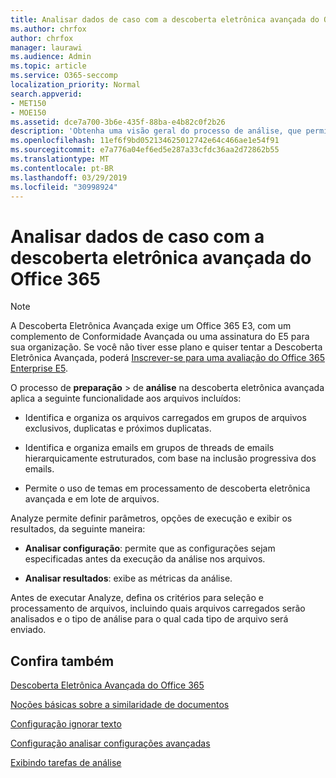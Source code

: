 ```yaml
---
title: Analisar dados de caso com a descoberta eletrônica avançada do Office 365
ms.author: chrfox
author: chrfox
manager: laurawi
ms.audience: Admin
ms.topic: article
ms.service: O365-seccomp
localization_priority: Normal
search.appverid:
- MET150
- MOE150
ms.assetid: dce7a700-3b6e-435f-88ba-e4b82c0f2b26
description: 'Obtenha uma visão geral do processo de análise, que permite definir parâmetros, opções de execução e exibir resultados, na descoberta eletrônica avançada do Office 365. '
ms.openlocfilehash: 11ef6f9bd052134625012742e64c466ae1e54f91
ms.sourcegitcommit: e7a776a04ef6ed5e287a33cfdc36aa2d72862b55
ms.translationtype: MT
ms.contentlocale: pt-BR
ms.lasthandoff: 03/29/2019
ms.locfileid: "30998924"
---
```

# <a name="analyze-case-data-with-office-365-advanced-ediscovery"></a>Analisar dados de caso com a descoberta eletrônica avançada do Office 365

> [!NOTE]
> A Descoberta Eletrônica Avançada exige um Office 365 E3, com um complemento de Conformidade Avançada ou uma assinatura do E5 para sua organização. Se você não tiver esse plano e quiser tentar a Descoberta Eletrônica Avançada, poderá [Inscrever-se para uma avaliação do Office 365 Enterprise E5](https://go.microsoft.com/fwlink/p/?LinkID=698279). 
  
O processo de **preparação** \> de **análise** na descoberta eletrônica avançada aplica a seguinte funcionalidade aos arquivos incluídos: 
  
- Identifica e organiza os arquivos carregados em grupos de arquivos exclusivos, duplicatas e próximos duplicatas.
    
- Identifica e organiza emails em grupos de threads de emails hierarquicamente estruturados, com base na inclusão progressiva dos emails.
    
- Permite o uso de temas em processamento de descoberta eletrônica avançada e em lote de arquivos.
    
 Analyze permite definir parâmetros, opções de execução e exibir os resultados, da seguinte maneira: 
  
- **Analisar configuração**: permite que as configurações sejam especificadas antes da execução da análise nos arquivos.
    
- **Analisar resultados**: exibe as métricas da análise. 
    
Antes de executar Analyze, defina os critérios para seleção e processamento de arquivos, incluindo quais arquivos carregados serão analisados e o tipo de análise para o qual cada tipo de arquivo será enviado. 
  
## <a name="see-also"></a>Confira também

[Descoberta Eletrônica Avançada do Office 365](office-365-advanced-ediscovery.md)
  
[Noções básicas sobre a similaridade de documentos](understand-document-similarity-in-advanced-ediscovery.md)
  
[Configuração ignorar texto](set-ignore-text-in-advanced-ediscovery.md)
  
[Configuração analisar configurações avançadas](set-analyze-advanced-settings-in-advanced-ediscovery.md)
  
[Exibindo tarefas de análise](view-analyze-results-in-advanced-ediscovery.md)

